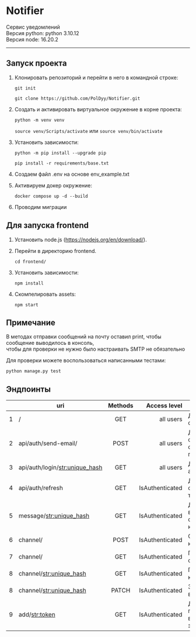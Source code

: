 # Notifier

Сервис уведомлений  
Версия python: python 3.10.12  
Версия node: 16.20.2  
______________________

## Запуск проекта

1) Клонировать репозиторий и перейти в него в командной строке:
    
    `git init`

    `git clone https://github.com/PolDyy/Notifier.git`

2) Cоздать и активировать виртуальное окружение в корне проекта:

    `python -m venv venv`

    `source venv/Scripts/activate` или `source venv/bin/activate`

3) Установить зависимости:

    `python -m pip install --upgrade pip`

    `pip install -r requirements/base.txt`

4) Создаем файл .env на основе env_example.txt

5) Активируем докер окружение: 

    `docker compose up -d --build`

6) Проводим миграции

## Для запуска frontend

1) Установить node.js (https://nodejs.org/en/download/).

2) Перейти в директорию frontend.

    `cd frontend/`

3) Установить зависимости:

    `npm install`

4) Скомпелировать assets:

    `npm start`


## Примечание 

В методах отправки сообщений на почту оставил print, чтобы сообщение выводилось в консоль,  
чтобы для проверки не нужно было настраивать SMTP не обязательно

Для проверки можете воспользоваться написанными тестами:

   `python manage.py test`

## Эндпоинты

|   | uri                              | Methods |      Access level | Description                               |
|---|----------------------------------|:-------:|------------------:|-------------------------------------------|
| 1 | /                                |   GET   |         all users | Для получения страницы входа              |
| 2 | api/auth/send-email/             |  POST   |         all users | Для отправки сообщения с ссылкой на почту |
| 3 | api/auth/login/<str:unique_hash> |   GET   |         all users | Для аутентификации                        |
| 4 | api/auth/refresh                 |   GET   |   IsAuthenticated | Для обновления токена                     |
| 5 | message/<str:unique_hash>        |   GET   |   IsAuthenticated | Для получения всех сообщений канала       |
| 6 | channel/                         |  POST   |   IsAuthenticated | Создание канала                           |
| 7 | channel/                         |   GET   |   IsAuthenticated | Получение списка каналов                  |
| 8 | channel/<str:unique_hash>        |   GET   |   IsAuthenticated | Получение канала                          |
| 8 | channel/<str:unique_hash>        |  PATCH  |   IsAuthenticated | Запрос на вход в канал                    |
| 9 | add/<str:token>                  |   GET   |   IsAuthenticated | Для подтверждения входа в закрытый канал  |
